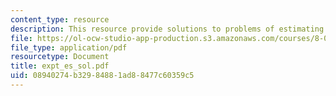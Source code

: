 ```yaml
---
content_type: resource
description: This resource provide solutions to problems of estimating a second experiment.
file: https://ol-ocw-studio-app-production.s3.amazonaws.com/courses/8-01x-physics-i-classical-mechanics-with-an-experimental-focus-fall-2002/08940274b32984881ad88477c60359c5_expt_es_sol.pdf
file_type: application/pdf
resourcetype: Document
title: expt_es_sol.pdf
uid: 08940274-b329-8488-1ad8-8477c60359c5
---
```

